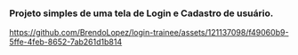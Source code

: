 ### Projeto simples de uma tela de Login e Cadastro de usuário.

https://github.com/BrendoLopez/login-trainee/assets/121137098/f49060b9-5ffe-4feb-8652-7ab261d1b814

